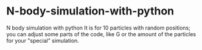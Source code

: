 # N-body-simulation-with-python
N body simulation with python
It is for 10 particles with random positions; you can adjust some parts of the code, like G or the amount of the particles for your "special" simulation.

